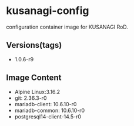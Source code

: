 # kusanagi-config

configuration container image for KUSANAGI RoD.

## Versions(tags)
- 1.0.6-r9

## Image Content
- Alpine Linux:3.16.2
- git: 2.36.3-r0
- mariadb-client: 10.6.10-r0
- mariadb-common: 10.6.10-r0
- postgresql14-client-14.5-r0

